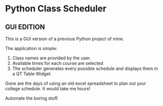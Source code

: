 # Python Class Scheduler
## GUI EDITION

This is a GUI version of a previous Python project of mine. 

The application is simple:

1. Class names are provided by the user. 
2. Available times for each course are selected
3. The scheduler generates every possible schedule and displays them in a QT Table Widget.

Gone are the days of using an old excel spreadsheet to plan out your college schedule. It would take me hours! 

Automate the boring stuff.